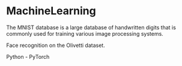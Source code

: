 # MachineLearning

The MNIST database is a large database of handwritten digits that is commonly used for training various image processing systems.

Face recognition on the Olivetti dataset. 

Python - PyTorch
